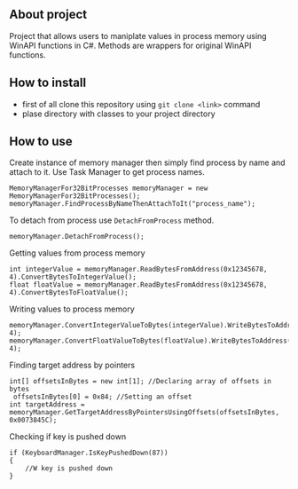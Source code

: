 ## About project

Project that allows users to maniplate values in process memory using WinAPI functions in C#. Methods are wrappers for original WinAPI functions.

## How to install

- first of all clone this repository using `git clone <link>` command
- plase directory with classes to your project directory

## How to use

Create instance of memory manager then simply find process by name and attach to it. Use Task Manager to get process names.
```
MemoryManagerFor32BitProcesses memoryManager = new MemoryManagerFor32BitProcesses();
memoryManager.FindProcessByNameThenAttachToIt("process_name");
```
To detach from process use `DetachFromProcess` method.
```
memoryManager.DetachFromProcess();
```
Getting values from process memory
```
int integerValue = memoryManager.ReadBytesFromAddress(0x12345678, 4).ConvertBytesToIntegerValue();
float floatValue = memoryManager.ReadBytesFromAddress(0x12345678, 4).ConvertBytesToFloatValue();
```
Writing values to process memory
```
memoryManager.ConvertIntegerValueToBytes(integerValue).WriteBytesToAddress(0x12345678, 4);
memoryManager.ConvertFloatValueToBytes(floatValue).WriteBytesToAddress(0x12345678, 4);
```
Finding target address by pointers
```
int[] offsetsInBytes = new int[1]; //Declaring array of offsets in bytes
 offsetsInBytes[0] = 0x84; //Setting an offset
int targetAddress = memoryManager.GetTargetAddressByPointersUsingOffsets(offsetsInBytes, 0x0073845C);
```
Checking if key is pushed down
```
if (KeyboardManager.IsKeyPushedDown(87))
{
    //W key is pushed down
}
```